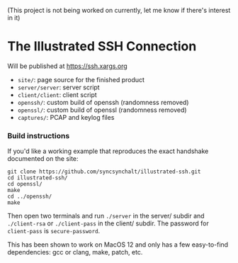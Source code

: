(This project is not being worked on currently, let me know if there's interest in it)

# The Illustrated SSH Connection

Will be published at https://ssh.xargs.org

- `site/`: page source for the finished product
- `server/server`: server script
- `client/client`: client script
- `openssh/`: custom build of openssh (randomness removed)
- `openssl/`: custom build of openssl (randomness removed)
- `captures/`: PCAP and keylog files

### Build instructions

If you'd like a working example that reproduces the exact handshake documented on the site:

```
git clone https://github.com/syncsynchalt/illustrated-ssh.git
cd illustrated-ssh/
cd openssl/
make
cd ../openssh/
make
```

Then open two terminals and run `./server` in the server/ subdir and `./client-rsa` or `./client-pass` in the client/ subdir.  The password for `client-pass` is `secure-password`.

This has been shown to work on MacOS 12 and only has a few easy-to-find dependencies: gcc or clang, make, patch,
etc.

